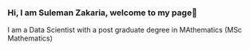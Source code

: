 ### Hi, I am Suleman Zakaria, welcome to my page👋
I am a Data Scientist with a post graduate degree in MAthematics (MSc Mathematics)

<!--
**Suleman-Zack/Suleman-Zack** is a ✨ _special_ ✨ repository because its `README.md` (this file) appears on your GitHub profile.

Here are some ideas to get you started:

- 🔭 I’m currently working on Climate Change Projects using Deep Learning Models
- 🌱 I’m currently learning Google IT Support Professional Course on Coursera
- 👯 I’m looking to collaborate on Machine Learning, AI Research and Mathematical Modelling
- 🤔 I’m looking for help with Data Science, Machine Learning, Statistics and Mathematical Problems
- 💬 Ask me about Mathematics and Data Science
- 📫 You can reach me via alhajizack9@gmail.com.com
- 🥅 2021 Goals: Contribute more to Open Source projects and work on climate change data
- 😄 Pronouns: ...
- ⚡ Fun fact: ...
-->
